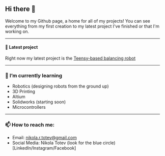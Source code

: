 
## Hi there 👋

Welcome to my Github page, a home for all of my projects! You can see everything from my first creation to my latest project I've finished or that I'm working on. 

-----
#### 🌟 Latest project  
Right now my latest project is the [Teensy-based balancing robot](https://github.com/NikolaTotev/Teensy-Balance-Bot-Mk_1/) 

----

### 🌱 I’m currently learning 
* Robotics (designing robots from the ground up)
* 3D Printing
* Altium
* Solidworks (starting soon)
* Microcontrollers

---
  
 ### 📫 How to reach me: 
 * Email: nikola.r.totev@gmail.com
 * Social Media: Nikola Totev (look for the blue circle)  [LinkedIn/Instagram/Facebook]


<!-- **NikolaTotev/NikolaTotev** is a ✨ _special_ ✨ repository because its `README.md` (this file) appears on your GitHub profile. -->
